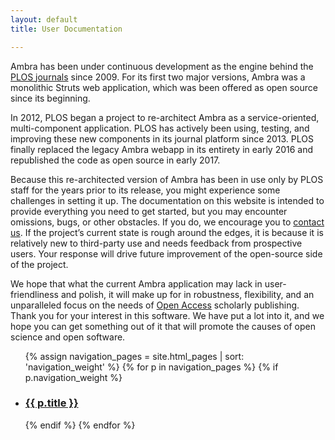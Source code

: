 ```yaml
---
layout: default
title: User Documentation

---
```


<div class="column-container">

<div class="column-one">

Ambra has been under continuous development as the engine behind the [PLOS
journals][journals] since 2009. For its first two major versions, Ambra was a
monolithic Struts web application, which was been offered as open source since
its beginning.

In 2012, PLOS began a project to re-architect Ambra as a service-oriented,
multi-component application. PLOS has actively been using, testing, and
improving these new components in its journal platform since 2013. PLOS finally
replaced the legacy Ambra webapp in its entirety in early 2016 and republished
the code as open source in early 2017.

Because this re-architected version of Ambra has been in use only by PLOS staff
for the years prior to its release, you might experience some challenges in
setting it up. The documentation on this website is intended to provide
everything you need to get started, but you may encounter omissions, bugs, or
other obstacles. If you do, we encourage you to [contact us][email]. If the
project’s current state is rough around the edges, it is because it is
relatively new to third-party use and needs feedback from prospective users.
Your response will drive future improvement of the open-source side of the
project.

We hope that what the current Ambra application may lack in user-friendliness
and polish, it will make up for in robustness, flexibility, and an unparalleled
focus on the needs of [Open Access][oa] scholarly publishing. Thank you for
your interest in this software. We have put a lot into it, and we hope you can
get something out of it that will promote the causes of open science and open
software.

  [journals]: http://journals.plos.org/
  [email]:    mailto:dev@ambraproject.org
  [oa]:       https://www.plos.org/open-access/
</div>
<div class="doclist column-two">
<ul>
    {% assign navigation_pages = site.html_pages | sort: 'navigation_weight' %}
    {% for p in navigation_pages %}
      {% if p.navigation_weight %}
       <li>
        <h3>
          <a href="{{ p.url | relative_url }}" >
            {{ p.title }}
          </a>
          </h3>
        </li>
      {% endif %}
    {% endfor %}
    </ul>
</div>
</div>
